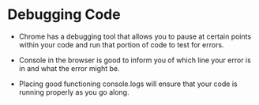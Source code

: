 # Debugging Code

- Chrome has a debugging tool that allows you to pause at certain points within your code and run that portion of code to test for errors.

- Console in the browser is good to inform you of which line your error is in and what the error might be.

- Placing good functioning console.logs will ensure that your code is running properly as you go along.
